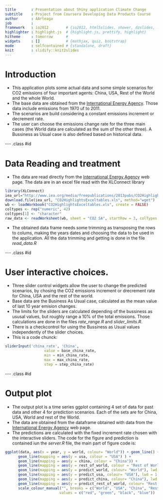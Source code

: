 ```yaml
---
title       : Presentation about Shiny application Climate Change
subtitle    : Project from Coursera Developing Data Products Course
author      : AArteaga
job         : 
framework   : io2012        # {io2012, html5slides, shower, dzslides, ...}
highlighter : highlight.js  # {highlight.js, prettify, highlight}
hitheme     : tomorrow      # 
widgets     : []            # {mathjax, quiz, bootstrap}
mode        : selfcontained # {standalone, draft}
knit        : slidify::knit2slides
---
```


# Introduction
- This application plots some actual data and some simple scenarios for CO2 emissions of four important agents: China, USA, Rest of the World and the whole World.
- The base data are obtained from the [International Energy Agency](http://www.iea.org/). Those data include emissions from 1970 uf to 2011.
- The scenarios are build considering a constant emissions increment or decrement rate. 
- The user can choose the emissions change rate for the three main cases (the World data are calculated as the sum of the other three). A Bussiness as Usual case is also defined based on historical data. 

--- .class #id 
# Data Reading and treatment
- The data are read directly from the [International Energy Agency](http://www.iea.org/) web page. The data are in an excel file read with the XLConnect library

```r
library(XLConnect)
iea_url="http://www.iea.org/media/freepublications/2013pubs/CO2HighlightsExceltables.xls"
download.file(iea_url, "CO2HighlightsExceltables.xls", method="wget")
wb <- loadWorkbook("CO2HighlightsExceltables.xls", create = FALSE)
coltypes <- rep("numeric", 42)
coltypes[1] <- "character"
raw_data <- readWorksheet(wb, sheet = "CO2 SA", startRow = 3, colTypes = coltypes)
```
- The obtained data frame needs some trimming as transposing the rows to colums, making the years dates and choosing the data to be used in the application. All the data trimming and getting is done in the file *read_data.R*



--- .class #id 
# User interactive choices.
- Three slider control widgets allow the user to change the predicted scenarios, by chosing the CO2 emissions increment or drecrement rate for China, USA and the rest of the world.
- Base data are the Business As Usual case, calculated as the mean value of last 10 year emision changes.
- The limits for the sliders are calculated depending of the bussiness as ususal values, but roughly range a 10% of the total emissions. Those calculations are done in the files *rate_range.R* and *slider_limits.R*.
- There is a checkcontrol for using the Bussiness as Usual values independently of the slider choices.
- This is a code chunck:

```r
sliderInput('china_rate', 'China',
                  value = base_china_rate, 
                  min = min_china_rate, 
                  max = max_china_rate, 
                  step = step_china_rate)
```

--- .class #id 

# Output plot
- The output plot is a time series ggplot containing 4 set of data for past data and other 4 for prediction scenarios. Each of the sets are for China, USA, World and rest of the World. 
- The data are obtained from the dataframe obtained with data from the [International Energy Agency](http://www.iea.org/) web page.
- The predictions are calculated with the fixed increment rate chosen with the interactive sliders.
The code for the figure and prediction is contained iun the *server.R* file, the main part of figure code is:

```r
ggplot(data, aes(x = year, y = world, colour= "World")) + geom_line() +
      geom_line(mapping = aes(y = usa, colour = "USA") ) +
      geom_line(mapping = aes(y = china, colour = "China")) +
      geom_line(mapping = aes(y = rest_of_world, colour = "Rest of World")) +
      geom_line(mapping = aes(y = predict_world, colour= "World"), lwd = 1.3, lty = "dashed") +
      geom_line(mapping = aes(y = predict_usa, colour= "USA"), lwd = 1.3, lty = "dashed") +
      geom_line(mapping = aes(y = predict_china, colour= "China"), lwd = 1.3, lty = "dashed") +
      geom_line(mapping = aes(y = predict_rest_of_world, colour= "Rest of World"), lwd = 1.3, lty = "dashed") +
      scale_colour_manual("", breaks = c("World", "USA", "China", "Rest of World"),
                         values = c("red", "green", "black", "blue"))
```
